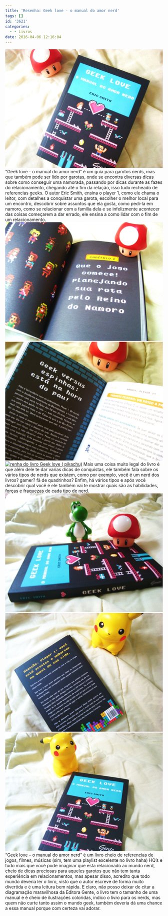 ```yaml
---
title: 'Resenha: Geek love - o manual do amor nerd'
tags: []
id: '3621'
categories:
  - - Livros
date: 2016-04-06 12:16:04
---
```


[![resumo do livro Geek love - o manual do amor nerd](/wp-content/uploads/2016/04/capa-do-livro-Geek-love-o-manual-do-amor-nerd-1024x768.jpg)](/wp-content/uploads/2016/04/capa-do-livro-Geek-love-o-manual-do-amor-nerd.jpg) “Geek love - o manual do amor nerd” é um guia para garotos nerds, mas que também pode ser lido por garotas, onde se encontra diversas dicas sobre como conseguir uma namorada, passando por dicas durante as fazes do relacionamento, chegando até o fim da relação, isso tudo recheado de referencias geeks. O autor Eric Smith, ensina o player 1, como ele chama o leitor, com detalhes a conquistar uma garota, escolher o melhor local para um encontro, descobrir sobre assuntos que ela gosta, como pedi-la em namoro, como se relacionar com a família dela e se infelizmente acontecer das coisas começarem a dar errado, ele ensina a como lidar com o fim de um relacionamento. [![resenha Geek Love - capítulo dois](/wp-content/uploads/2016/04/Geek-love-resenha-1024x768.jpg)](/wp-content/uploads/2016/04/Geek-love-resenha.jpg) [![Geek love - resenha do livro ](/wp-content/uploads/2016/04/Geek-love-o-manual-do-amor-nerd-resumo-1024x768.jpg)](/wp-content/uploads/2016/04/Geek-love-o-manual-do-amor-nerd-resumo.jpg) [![renha do livro Geek love ( pikachu)](/wp-content/uploads/2016/04/páginas-do-livro-Geek-love-o-manual-do-amor-nerd-1024x768.jpg)](/wp-content/uploads/2016/04/páginas-do-livro-Geek-love-o-manual-do-amor-nerd.jpg) Mais uma coisa muito legal do livro é que além dele te dar varias dicas de conquistas, ele também fala sobre os vários tipos de nerds que existem, como por exemplo, você é um nerd dos livros? gamer? fã de quadrinhos? Enfim, há vários tipos e após você descobrir qual você é ele também vai te mostrar quais são as habilidades, forças e fraquezas de cada tipo de nerd. [![resumo do livro Geek love - o manual do amor nerd](/wp-content/uploads/2016/04/lombada-do-livro-Geek-love-o-manual-do-amor-nerd-1024x768.jpg)](/wp-content/uploads/2016/04/lombada-do-livro-Geek-love-o-manual-do-amor-nerd.jpg) [![resenha de Geek love](/wp-content/uploads/2016/04/contra-capa-do-livro-Geek-love-o-manual-do-amor-nerd-1024x768.jpg)](/wp-content/uploads/2016/04/contra-capa-do-livro-Geek-love-o-manual-do-amor-nerd.jpg) [![resumo livro geek love](/wp-content/uploads/2016/04/Livro-Geek-love-o-manual-do-amor-nerd-1024x768.jpg)](/wp-content/uploads/2016/04/Livro-Geek-love-o-manual-do-amor-nerd.jpg) “Geek love – o manual do amor nerd” é um livro cheio de referencias de jogos, filmes, músicas (sim, tem uma playlist excelente no livro haha) HQ’s e tudo mais que você pode imaginar que esta relacionado ao mundo nerd, cheio de dicas preciosas para aqueles garotos que não tem tanta experiência em relacionamentos, mas apesar disso, acredito que todo mundo deveria ler o livro, visto que o autor escreve de forma muito divertida e é uma leitura bem rápida. E claro, não posso deixar de citar a diagramação maravilhosa da Editora Gente, o livro tem o tamanho de uma manual e é cheio de ilustrações coloridas, indico o livro para os nerds, mas quem não curte tanto assim o mundo geek, também deveria dá uma chance a essa manual porque com certeza vai adorar.
